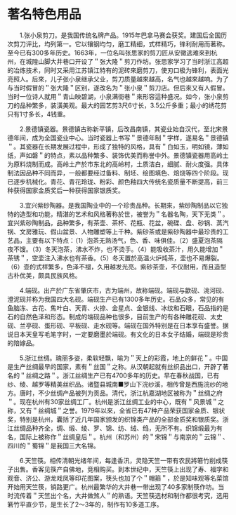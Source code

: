 # 著名特色用品  

&emsp;&emsp;1.张小泉剪刀。是我国传统名牌产品。1915年巴拿马赛会获奖。建国后全国历次剪刀评比，均列第一。它以镶钢均匀，磨工精细，式样精巧，锋利耐用而著称。至今已有300多年历史。1663年，一位名叫张思家的剪刀匠从安徽逃难來到杭州，在城隍山脚大井巷口开设了＂张大隆＂剪刀作坊。张思家学习了当时浙江高超的冶炼技术，同时又采用江苏镇江特有的泥砖來磨剪刀，使刃口极为锋利，表面光亮照人。后來，儿子张小泉继承父业，剪刀质量越來越高，名气也越來越响。为了与当时假冒的＂张大隆＂区别，遂改名为＂张小泉＂剪刀店。但后來又有人假冒。当时一位诗人就用＂青山映碧湖，小泉满街巷＂來形容這种盛况。如今，张小泉剪刀的品种繁多，装潢美观。最大的园艺剪3尺6寸长，3.5公斤多重；最小的绣花剪只有1寸多长，4钱重。  

&emsp;&emsp;2.景德镇瓷器。景德镇古称新平镇，后改昌南镇，其瓷业始自汉代，至北宋景德年间，成为全国瓷业中心。当时瓷器上书写＂景德年制＂字样，遂易名＂景德镇＂。其瓷器在长期发展过程中，形成了独特的风格，具有＂白如玉，明如镜，薄如纸，声如磐＂的特点，素以品种繁多、装饰优美而称誉中外。景德镇瓷器用高岭土为原料烧制而成。高岭土产於市东北的高岭村，土质洁白，细腻、耐火度强。具体制法因品种不同而异，一般都要经过备料、制坯、绘图填色、焙烧等四个阶段。现已逐步机械化。青花、青花玲珑、粉彩、颜色釉四大传统名瓷质量不断提高，前三种获得国家金质奖后一种获得国家银质奖。  

&emsp;&emsp;3.宜兴紫砂陶器。是我国陶业中的一个珍贵品种。长期來，紫砂陶制品以它独特的造型和功能，精湛的艺术和风格著称於世，被誉为＂名器名陶，天下无类＂。宜兴紫砂陶制品，品种繁多，有茶壶、茶杯、花瓶、花盆，碗碟、盘、砂锅、蒸汽锅、文房雅玩、假山盆景、人物雕塑等上千种。紫砂茶或是紫砂陶器中最珍贵的工艺品，主要有以下特点：（1）泡茶无熟汤气，色、香、味俱佳。（2）盛夏泡茶隔夜不馊。（3）冬天泡茶，沸水不炸，也不烫手。（4）能吸收茶汁，用久能增加＂茶锈＂，空壶注入沸水也有茶香。（5）冬天置於高温火炉炖茶，壶也不易爆裂。（6）壶的式样繁多，色泽不褪，久用越发光亮。紫砂茶壶，不仅耐用，而且造型古朴优美，颇具民族风格。  

&emsp;&emsp;4.端砚。出产於广东省肇庆市，古为端州，故称端砚。端砚与歙砚、洮河砚、澄泥砚并称为我国四大名砚。端砚生产已有1300多年历史。石品众多，常见的有鱼脑冻、古花、焦叶白、天青、火捺、金星点、金银线、冰纹和石眼，石品指的是石的自然色泽和形态。制成的端砚品种也很多，目前生产的有各种雕花砚、太史砚、兰亭砚、蛋形砚、平板砚、走水砚等。端砚在国外特别是在日本享有盛誉。据说日本天皇写毛笔字时，一定要磨墨於端砚。有文化的日本女子结婚，端砚是珍贵的陪嫁品。  

&emsp;&emsp;5.浙江丝绸。瑰丽多姿，柔软轻飘，喻为＂天上的彩霞，地上的鲜花＂。中国是生产丝绸最早的国家，素有＂丝国＂之称。从汉朝起就有丝织品出口，开辟了著名的＂丝绸之路＂。浙江丝绸生产已有4700多年的历史。早在春秋战国，已有纱、绫、越罗等精美丝织品。诸暨县城南■罗山下浣纱溪，相传曾是西施浣纱的地方。唐时，不少丝绸产品被列为贡品。清代，浙江杭嘉湖地区被称为＂丝绸之府＂。现在杭州有30家丝绸工厂。杭州是浙江丝绸工业的中心，既有＂风景城＂之称，又有＂丝绸城＂之誉。1979年以來，全省已有47种产品荣获国家金质、银状奖，特别是杭州，囊括了近几年国家颁发的织锦类产品的全部金质奖和银质奖。浙江丝绸品种齐全，绸、缎、绫、罗、锦、纺、绒、绉，无所不有。织锦缎最为有名，国际上被称作＂丝绸皇后＂。杭州（和苏州）的＂宋锦＂与南京的＂云锦＂、四川的＂蜀锦＂是我国三大名锦。  

&emsp;&emsp;6.天竺筷。相传清朝光绪年间，每逢香汛，灵隐天竺一带有农民將箬竹削成筷子出售。香客见筷产自佛地，竞相购买。到本世纪中，天竺筷上出现了寿、福字和观音、济公、游龙戏凤等印花图案，筷头也加了个＂帽箍＂，於是知味观等名菜馆开始用天竺筷，销路更广。杭州最繁华的大井巷一带出现了40多家制筷作坊。当时流传着＂天竺出个名，大井做煞人＂的熟语。天竺筷选材和制作都很考究，选用箬竹平直少节，是生长了2～3年的，制作有10多道工序。  
